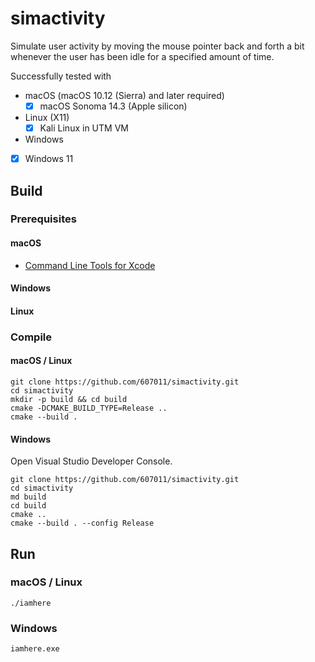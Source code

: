 # simactivity

Simulate user activity by moving the mouse pointer back and forth a bit whenever the user has been idle for a specified amount of time.

Successfully tested with

 - macOS (macOS 10.12 (Sierra) and later required)
   - [x] macOS Sonoma 14.3 (Apple silicon)
 - Linux (X11)
   - [x] Kali Linux in UTM VM
 -  Windows
   - [x] Windows 11

## Build

### Prerequisites

#### macOS

 - [Command Line Tools for Xcode](https://developer.apple.com/download/all/)
  
#### Windows

#### Linux


### Compile

#### macOS / Linux

```
git clone https://github.com/607011/simactivity.git
cd simactivity
mkdir -p build && cd build
cmake -DCMAKE_BUILD_TYPE=Release ..
cmake --build .
```


#### Windows

Open Visual Studio Developer Console.

```
git clone https://github.com/607011/simactivity.git
cd simactivity
md build
cd build
cmake ..
cmake --build . --config Release
```

## Run

### macOS / Linux

```
./iamhere
```

### Windows

```
iamhere.exe
```
